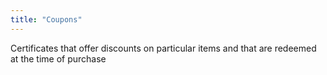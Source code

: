```yaml
---
title: "Coupons"
---
```

Certificates that offer discounts on particular items and that are redeemed at the time of purchase

